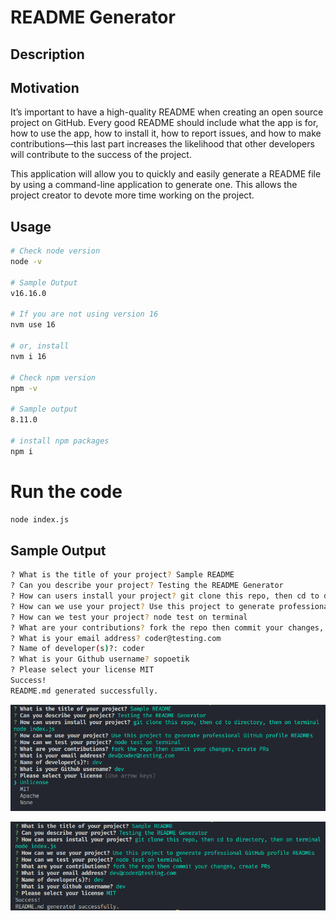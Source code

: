# README Generator

## Description

## Motivation 
It’s important to have a high-quality README when creating an open source project on GitHub. Every good README should include what the app is for, how to use the app, how to install it, how to report issues, and how to make contributions—this last part increases the likelihood that other developers will contribute to the success of the project.

This application will allow you to  quickly and easily generate a README file by using a command-line application to generate one. This allows the project creator to devote more time working on the project.



## Usage

```sh
# Check node version
node -v

# Sample Output
v16.16.0

# If you are not using version 16
nvm use 16

# or, install
nvm i 16

# Check npm version
npm -v

# Sample output
8.11.0

# install npm packages
npm i
```

# Run the code
```sh
node index.js
```

## Sample Output
```sh
? What is the title of your project? Sample README
? Can you describe your project? Testing the README Generator
? How can users install your project? git clone this repo, then cd to directory, then on terminal node index.js
? How can we use your project? Use this project to generate professional GitHub profile READMEs
? How can we test your project? node test on terminal
? What are your contributions? fork the repo then commit your changes, create PRs
? What is your email address? coder@testing.com
? Name of developer(s)?: coder
? What is your Github username? sopoetik
? Please select your license MIT
Success!
README.md generated successfully.
```

![licence-prompt](screenshots/README%20Generator.png)

![full-prompt](screenshots/README%20Generator1.png)
